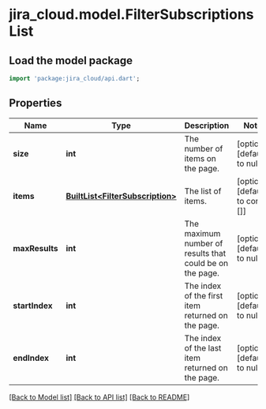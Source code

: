 # jira_cloud.model.FilterSubscriptionsList

## Load the model package
```dart
import 'package:jira_cloud/api.dart';
```

## Properties
Name | Type | Description | Notes
------------ | ------------- | ------------- | -------------
**size** | **int** | The number of items on the page. | [optional] [default to null]
**items** | [**BuiltList&lt;FilterSubscription&gt;**](FilterSubscription.md) | The list of items. | [optional] [default to const []]
**maxResults** | **int** | The maximum number of results that could be on the page. | [optional] [default to null]
**startIndex** | **int** | The index of the first item returned on the page. | [optional] [default to null]
**endIndex** | **int** | The index of the last item returned on the page. | [optional] [default to null]

[[Back to Model list]](../README.md#documentation-for-models) [[Back to API list]](../README.md#documentation-for-api-endpoints) [[Back to README]](../README.md)


